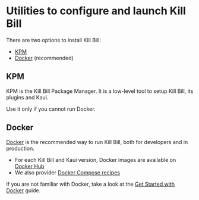Utilities to configure and launch Kill Bill
===========================================

There are two options to install Kill Bill:

* [KPM](https://github.com/killbill/killbill-cloud/tree/master/kpm)
* [Docker](https://github.com/killbill/killbill-cloud/tree/master/docker) (recommended)

KPM
---

KPM is the Kill Bill Package Manager. It is a low-level tool to setup Kill Bill, its plugins and Kaui.

Use it only if you cannot run Docker.

Docker
------

[Docker](https://www.docker.com/) is the recommended way to run Kill Bill, both for developers and in production.

* For each Kill Bill and Kaui version, Docker images are available on [Docker Hub](https://hub.docker.com/r/killbill/)
* We also provider [Docker Compose recipes](https://github.com/killbill/killbill-cloud/tree/master/docker/compose)

If you are not familiar with Docker, take a look at the [Get Started with Docker](http://docs.docker.com/mac/started/) guide.

